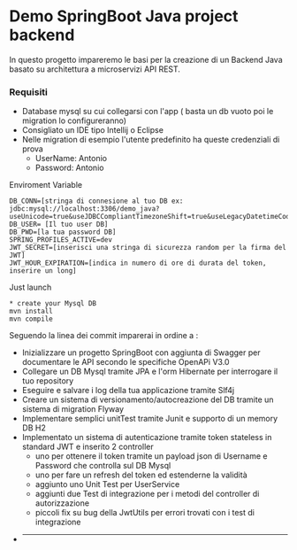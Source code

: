 # Demo SpringBoot Java project backend
In questo progetto impareremo le basi per la creazione di un Backend Java basato su architettura a 
microservizi API REST.

### Requisiti 
- Database mysql su cui collegarsi con l'app ( basta un db vuoto poi le migration lo configureranno)
- Consigliato un IDE tipo Intellij o Eclipse
- Nelle migration di esempio l'utente predefinito ha queste credenziali di prova 
    - UserName: Antonio
    - Password: Antonio

Enviroment Variable
```
DB_CONN=[stringa di connesione al tuo DB ex: jdbc:mysql://localhost:3306/demo_java?useUnicode=true&useJDBCCompliantTimezoneShift=true&useLegacyDatetimeCode=false&serverTimezone=UTC]
DB_USER= [Il tuo user DB] 
DB_PWD=[la tua password DB] 
SPRING_PROFILES_ACTIVE=dev
JWT_SECRET=[inserisci una stringa di sicurezza random per la firma del JWT]
JWT_HOUR_EXPIRATION=[indica in numero di ore di durata del token, inserire un long]
```

Just launch
```
* create your Mysql DB
mvn install
mvn compile
```


Seguendo la linea dei commit imparerai in ordine a :

* Inizializzare un progetto SpringBoot con aggiunta di Swagger per documentare le API secondo le specifiche OpenAPi V3.0
* Collegare un DB Mysql tramite JPA e l'orm Hibernate per interrogare il tuo repository
* Eseguire e salvare i log della tua applicazione tramite Slf4j
* Creare un sistema di versionamento/autocreazione del DB tramite un sistema di migration Flyway
* Implementare semplici unitTest tramite Junit e supporto di un memory DB H2 
* Implementato un sistema di autenticazione tramite token stateless in standard JWT e inserito 2 controller 
    * uno per ottenere il token tramite un payload json di Username e Password che controlla sul DB Mysql
    * uno per fare un refresh del token ed estenderne la validità
    * aggiunto uno Unit Test per UserService
    * aggiunti due Test di integrazione per i metodi del controller di autorizzazione
    * piccoli fix su bug della JwtUtils per errori trovati con i test di integrazione
* ---

